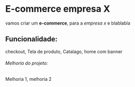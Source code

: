 # E-commerce empresa X

 vamos  criar um **e-commerce**, para a *empresa x* e blablabla

 ## Funcionalidade:
 checkout, Tela de produto, Catalago, home com banner

 ###### Melhoria do projeto:

 Melhoria 1, melhoria 2
